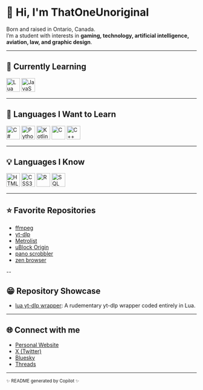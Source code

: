 # 👋 Hi, I'm ThatOneUnoriginal

Born and raised in Ontario, Canada.  
I’m a student with interests in **gaming, technology, artificial intelligence, aviation, law, and graphic design**.

---

## 🚀 Currently Learning

<p>
  <img alt="Lua" src="https://cdn.jsdelivr.net/gh/devicons/devicon/icons/lua/lua-original.svg" width="36" height="36"/>
  <img alt="JavaScript" src="https://cdn.jsdelivr.net/gh/devicons/devicon/icons/javascript/javascript-original.svg" width="36" height="36"/>
</p>

---

## 🎯 Languages I Want to Learn

<p>
  <img alt="C#" src="https://cdn.jsdelivr.net/gh/devicons/devicon/icons/csharp/csharp-original.svg" width="36" height="36"/>
  <img alt="Python" src="https://cdn.jsdelivr.net/gh/devicons/devicon/icons/python/python-original.svg" width="36" height="36"/>
  <img alt="Kotlin" src="https://cdn.jsdelivr.net/gh/devicons/devicon/icons/kotlin/kotlin-original.svg" width="36" height="36"/>
  <img alt="C" src="https://cdn.jsdelivr.net/gh/devicons/devicon/icons/c/c-original.svg" width="36" height="36"/>
  <img alt="C++" src="https://cdn.jsdelivr.net/gh/devicons/devicon/icons/cplusplus/cplusplus-original.svg" width="36" height="36"/>
</p>

---

## 💡 Languages I Know

<p>
  <img alt="HTML5" src="https://cdn.jsdelivr.net/gh/devicons/devicon/icons/html5/html5-original.svg" width="36" height="36"/>
  <img alt="CSS3" src="https://cdn.jsdelivr.net/gh/devicons/devicon/icons/css3/css3-original.svg" width="36" height="36"/>
  <img alt="R" src="https://cdn.jsdelivr.net/gh/devicons/devicon/icons/r/r-original.svg" width="36" height="36"/>
  <img alt="SQL" src="https://cdn.jsdelivr.net/gh/devicons/devicon/icons/mysql/mysql-original.svg" width="36" height="36"/>
</p>

---

## ⭐ Favorite Repositories

- [ffmpeg](https://github.com/FFmpeg/FFmpeg)
- [yt-dlp](https://github.com/yt-dlp/yt-dlp)
- [Metrolist](https://github.com/mostafaalagamy/Metrolist)
- [uBlock Origin](https://github.com/gorhill/uBlock)
- [pano scrobbler](https://github.com/kawaiiDango/pano-scrobbler)
- [zen browser](https://github.com/ZenBrowser/zen)

--

## 😁 Repository Showcase
- [lua yt-dlp wrapper](https://github.com/ThatOneUnoriginal/lua-yt-dlp-wrapper): A rudementary yt-dlp wrapper coded entirely in Lua.

---

## 🌐 Connect with me

- [Personal Website](https://tou.nekoweb.org/)
- [X (Twitter)](https://x.com/That1Unoriginal)
- [Bluesky](https://bsky.app/profile/t1u.bsky.social)
- [Threads](https://www.threads.com/@thatunoriginal)

---

<sub>✨ README generated by Copilot ✨</sub>
